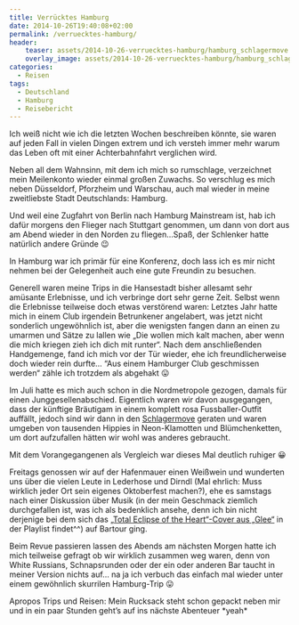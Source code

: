 ```yaml
---
title: Verrücktes Hamburg
date: 2014-10-26T19:40:08+02:00
permalink: /verruecktes-hamburg/
header:
    teaser: assets/2014-10-26-verruecktes-hamburg/hamburg_schlagermove.jpg
    overlay_image: assets/2014-10-26-verruecktes-hamburg/hamburg_schlagermove.jpg
categories:
  - Reisen
tags:
  - Deutschland
  - Hamburg
  - Reisebericht
---
```


Ich weiß nicht wie ich die letzten Wochen beschreiben könnte, sie waren auf jeden Fall in vielen Dingen extrem und ich 
versteh immer mehr warum das Leben oft mit einer Achterbahnfahrt verglichen wird.

Neben all dem Wahnsinn, mit dem ich mich so rumschlage, verzeichnet mein Meilenkonto wieder einmal großen Zuwachs. 
So verschlug es mich neben Düsseldorf, Pforzheim und Warschau, auch mal wieder in meine zweitliebste Stadt Deutschlands: Hamburg.

Und weil eine Zugfahrt von Berlin nach Hamburg Mainstream ist, hab ich dafür morgens den Flieger nach Stuttgart genommen, 
um dann von dort aus am Abend wieder in den Norden zu fliegen…Spaß, der Schlenker hatte natürlich andere Gründe 😉

In Hamburg war ich primär für eine Konferenz, doch lass ich es mir nicht nehmen bei der Gelegenheit auch eine gute Freundin zu besuchen.

Generell waren meine Trips in die Hansestadt bisher allesamt sehr amüsante Erlebnisse, und ich verbringe dort sehr gerne Zeit. 
Selbst wenn die Erlebnisse teilweise doch etwas verstörend waren: Letztes Jahr hatte mich in einem Club irgendein Betrunkener angelabert, 
was jetzt nicht sonderlich ungewöhnlich ist, aber die wenigsten fangen dann an einen zu umarmen und Sätze zu lallen 
wie „Die wollen mich kalt machen, aber wenn die mich kriegen zieh ich dich mit runter“. 
Nach dem anschließenden Handgemenge, fand ich mich vor der Tür wieder, ehe ich freundlicherweise doch wieder rein durfte&#8230;
“Aus einem Hamburger Club geschmissen werden“ zähle ich trotzdem als abgehakt 😛

Im Juli hatte es mich auch schon in die Nordmetropole gezogen, damals für einen Junggesellenabschied. 
Eigentlich waren wir davon ausgegangen, dass der künftige Bräutigam in einem komplett rosa Fussballer-Outfit auffällt, 
jedoch sind wir dann in den <a href="http://www.schlagermove.de/" target="_blank">Schlagermove</a> geraten und waren 
umgeben von tausenden Hippies in Neon-Klamotten und Blümchenketten, um dort aufzufallen hätten wir wohl was anderes gebraucht.

Mit dem Vorangegangenen als Vergleich war dieses Mal deutlich ruhiger 😀

Freitags genossen wir auf der Hafenmauer einen Weißwein und wunderten uns über die vielen Leute in Lederhose und 
Dirndl (Mal ehrlich: Muss wirklich jeder Ort sein eigenes Oktoberfest machen?), ehe es samstags nach einer Diskussion 
über Musik (in der mein Geschmack ziemlich durchgefallen ist, was ich als bedenklich ansehe, 
denn ich bin nicht derjenige bei dem sich das <a href="https://www.youtube.com/watch?v=9M3njkjzxy0" target="_blank">„Total Eclipse of the Heart“-Cover aus „Glee“</a> in der Playlist findet^^) auf Bartour ging.

Beim Revue passieren lassen des Abends am nächsten Morgen hatte ich mich teilweise gefragt ob wir wirklich zusammen weg waren, 
denn von White Russians, Schnapsrunden oder der ein oder anderen Bar taucht in meiner Version nichts auf…
na ja ich verbuch das einfach mal wieder unter einem gewöhnlich skurrilen Hamburg-Trip 😛

Apropos Trips und Reisen: Mein Rucksack steht schon gepackt neben mir und in ein paar Stunden geht’s auf ins nächste Abenteuer \*yeah\*
